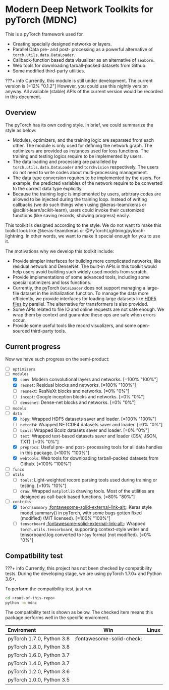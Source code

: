 # <span style="color:var(--md-primary-fg-color)">M</span>odern <span style="color:var(--md-primary-fg-color)">D</span>eep <span style="color:var(--md-primary-fg-color)">N</span>etwork Toolkits for pyTor<span style="color:var(--md-primary-fg-color)">c</span>h (MDNC)

This is a pyTorch framework used for

* Creating specially designed networks or layers.
* Parallel Data pre- and post- processing as a powerful alternative of `torch.utils.data.DataLoader`.
* Callback-function based data visualizer as an alternative of `seaborn`.
* Web tools for downloading tarball-packed datasets from Github.
* Some modified third-party utilities.

???+ info
    Currently, this module is still under development. The current version is
    [=12% "0.1.2"]
    However, you could use this nightly version anyway. All available (stable) APIs of the current version would be recorded in this document.

## Overview

The pyTorch has its own coding style. In brief, we could summarize the style as below:

* Modules, optimizers, and the training logic are separated from each other. The module is only used for defining the network graph. The optimizers are provided as instances used for loss functions. The training and testing logics require to be implemented by users.
* The data loading and processing are paralleled by `torch.utils.data.DataLoader` and `torchvision` respectively. The users do not need to write codes about multi-processing management.
* The data type conversion requires to be implemented by the users. For example, the predicted variables of the network require to be converted to the correct data type explicitly.
* Because the training logic is implemented by users, arbitrary codes are allowed to be injected during the training loop. Instead of writing callbacks (we do such things when using @keras-team/keras or @scikit-learn/scikit-learn), users could invoke their customized functions (like saving records, showing progress) easily.

This toolkit is designed according to the style. We do not want to make this toolkit look like @keras-team/keras or @PyTorchLightning/pytorch-lightning. In other words, we want to make it special enough for you to use it.

The motivations why we develop this toolkit include:

* Provide simpler interfaces for building more complicated networks, like residual network and DenseNet. The built-in APIs in this toolkit would help users avoid building such widely used models from scratch.
* Provide implementations of some advanced tools, including some special optimizers and loss functions.
* Currently, the pyTorch `DataLoader` does not support managing a large-file dataset in the initialization function. To manage the data more efficiently, we provide interfaces for loading large datasets like [HDF5 files][link-hdf5] by parallel. The alternative for transformers is also provided.
* Some APIs related to file IO and online requests are not safe enough. We wrap them by context and guarantee these ops are safe when errors occur.
* Provide some useful tools like record visualizers, and some open-sourced third-party tools.

## Current progress

Now we have such progress on the semi-product:

* [ ] `optimizers`
* [ ] `modules`
    * [x] `conv`: Modern convolutional layers and networks. [=100% "100%"]
    * [x] `resnet`: Residual blocks and networks. [=100% "100%"]
    * [ ] `resnext`: ResNeXt blocks and networks. [=0% "0%"]
    * [ ] `incept`: Google inception blocks and networks. [=0% "0%"]
    * [ ] `densenet`: Dense-net blocks and networks. [=0% "0%"]
* [ ] `models`
* [ ] `data`
    * [x] `h5py`: Wrapped HDF5 datasets saver and loader. [=100% "100%"]
    * [ ] `netcdf4`: Wrapped NETCDF4 datasets saver and loader. [=0% "0%"]
    * [ ] `bcolz`: Wrapped Bcolz datasets saver and loader. [=0% "0%"]
    * [ ] `text`: Wrapped text-based datasets saver and loader (CSV, JSON, TXT). [=0% "0%"]
    * [x] `preprocs`: Useful pre- and post- processing tools for all data handles in this package. [=100% "100%"]
    * [x] `webtools`: Web tools for downloading tarball-packed datasets from Github. [=100% "100%"]
* [ ] `funcs`
* [ ] `utils`
    * [ ] `tools`: Light-weighted record parsing tools used during training or testing. [=10% "10%"]
    * [ ] `draw`: Wrapped `matplotlib` drawing tools. Most of the utilities are designed as call-back based functions. [=80% "80%"]
* [ ] `contribs`
    * [x] `torchsummary` [:fontawesome-solid-external-link-alt:](https://github.com/sksq96/pyTorch-summary): Keras style model.summary() in pyTorch, with some bugs gotten fixed (modified) (MIT licensed). [=100% "100%"]
    * [ ] `tensorboard` [:fontawesome-solid-external-link-alt:](https://pyTorch.org/docs/stable/tensorboard.html): Wrapped `torch.utils.tensorboard`, supporting context-style writer and tensorboard.log converted to `h5py` format (not modified). [=0% "0%"]

## Compatibility test

???+ info
    Currently, this project has not been checked by compatibility tests. During the developing stage, we are using pyTorch 1.7.0+ and Python 3.6+.

To perform the compatibility test, just run

```bash
cd <root-of-this-repo>
python -m mdnc
```

The compatibility test is shown as below. The checked item means this package performs well in the specific enviroment.

| Enviroment | Win | Linux |
| :---- | :----: | :----: |
| pyTorch 1.7.0, Python 3.8 | :fontawesome-solid-check: | |
| pyTorch 1.8.0, Python 3.8 | | |
| pyTorch 1.6.0, Python 3.7 | | |
| pyTorch 1.4.0, Python 3.7 | | |
| pyTorch 1.2.0, Python 3.6 | | |
| pyTorch 1.0.0, Python 3.5 | | |

[link-hdf5]:https://www.hdfgroup.org/solutions/hdf5 "HDF5"